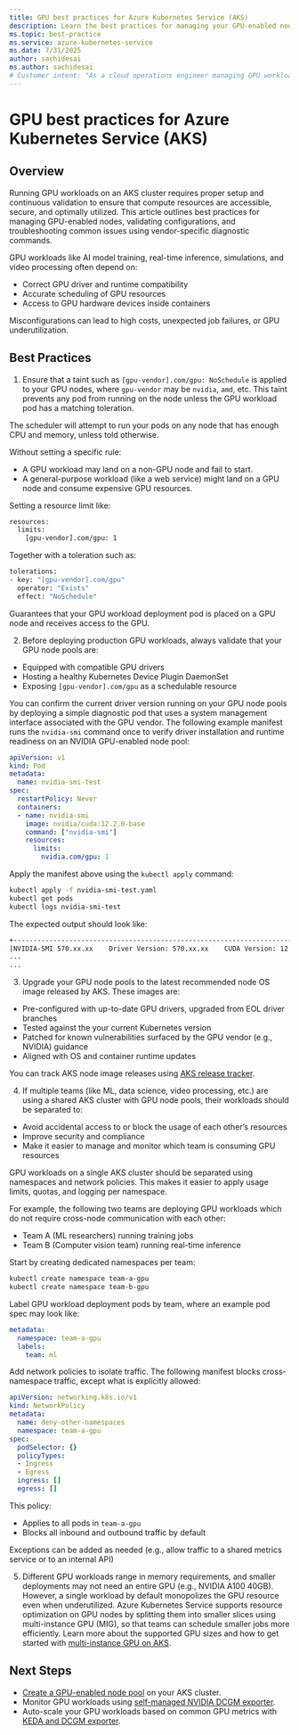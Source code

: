 ```yaml
---
title: GPU best practices for Azure Kubernetes Service (AKS)
description: Learn the best practices for managing your GPU-enabled node pools on Azure Kubernetes Service (AKS)
ms.topic: best-practice
ms.service: azure-kubernetes-service
ms.date: 7/31/2025
author: sachidesai
ms.author: sachidesai
# Customer intent: "As a cloud operations engineer managing GPU workloads on AKS, I want to enforce strong security practices and maintain consistent lifecycle management of GPU node pools, so I can ensure compliance, reduce risk, and keep the GPU infrastructure reliable and maintainable."
---
```


# GPU best practices for Azure Kubernetes Service (AKS)

## Overview

Running GPU workloads on an AKS cluster requires proper setup and continuous validation to ensure that compute resources are accessible, secure, and optimally utilized. This article outlines best practices for managing GPU-enabled nodes, validating configurations, and troubleshooting common issues using vendor-specific diagnostic commands.

GPU workloads like AI model training, real-time inference, simulations, and video processing often depend on:

* Correct GPU driver and runtime compatibility
* Accurate scheduling of GPU resources
* Access to GPU hardware devices inside containers

Misconfigurations can lead to high costs, unexpected job failures, or GPU underutilization.

## Best Practices

1. Ensure that a taint such as `[gpu-vendor].com/gpu: NoSchedule` is applied to your GPU nodes, where `gpu-vendor` may be `nvidia`, `amd`, etc. This taint prevents any pod from running on the node unless the GPU workload pod has a matching toleration.

The scheduler will attempt to run your pods on any node that has enough CPU and memory, unless told otherwise.

Without setting a specific rule: 

* A GPU workload may land on a non-GPU node and fail to start.
* A general-purpose workload (like a web service) might land on a GPU node and consume expensive GPU resources.

Setting a resource limit like:

```bash
resources:
  limits:
    [gpu-vendor].com/gpu: 1
```

Together with a toleration such as:

```bash
tolerations:
- key: "[gpu-vendor].com/gpu"
  operator: "Exists"
  effect: "NoSchedule"
```

Guarantees that your GPU workload deployment pod is placed on a GPU node and receives access to the GPU.

2. Before deploying production GPU workloads, always validate that your GPU node pools are:

* Equipped with compatible GPU drivers
* Hosting a healthy Kubernetes Device Plugin DaemonSet
* Exposing `[gpu-vendor].com/gpu` as a schedulable resource

You can confirm the current driver version running on your GPU node pools by deploying a simple diagnostic pod that uses a system management interface associated with the GPU vendor. The following example manifest runs the `nvidia-smi` command once to verify driver installation and runtime readiness on an NVIDIA GPU-enabled node pool:

```yaml
apiVersion: v1
kind: Pod
metadata:
  name: nvidia-smi-test
spec:
  restartPolicy: Never
  containers:
  - name: nvidia-smi
    image: nvidia/cuda:12.2.0-base
    command: ["nvidia-smi"]
    resources:
      limits:
        nvidia.com/gpu: 1
```

Apply the manifest above using the `kubectl apply` command:

```bash
kubectl apply -f nvidia-smi-test.yaml
kubectl get pods
kubectl logs nvidia-smi-test
```

The expected output should look like:

```bash
+-----------------------------------------------------------------------------+
|NVIDIA-SMI 570.xx.xx    Driver Version: 570.xx.xx    CUDA Version: 12.x|
...
...
```

3. Upgrade your GPU node pools to the latest recommended node OS image released by AKS. These images are:

* Pre-configured with up-to-date GPU drivers, upgraded from EOL driver branches
* Tested against the your current Kubernetes version
* Patched for known vulnerabilities surfaced by the GPU vendor (e.g., NVIDIA) guidance
* Aligned with OS and container runtime updates

You can track AKS node image releases using [AKS release tracker](https://releases.aks.azure.com/).

4. If multiple teams (like ML, data science, video processing, etc.) are using a shared AKS cluster with GPU node pools, their workloads should be separated to:

* Avoid accidental access to or block the usage of each other’s resources
* Improve security and compliance
* Make it easier to manage and monitor which team is consuming GPU resources

GPU workloads on a single AKS cluster should be separated using namespaces and network policies. This makes it easier to apply usage limits, quotas, and logging per namespace.

For example, the following two teams are deploying GPU workloads which do not require cross-node communication with each other:

* Team A (ML researchers) running training jobs
* Team B (Computer vision team) running real-time inference

Start by creating dedicated namespaces per team:

```bash
kubectl create namespace team-a-gpu
kubectl create namespace team-b-gpu
```

Label GPU workload deployment pods by team, where an example pod spec may look like:

```yaml
metadata:
  namespace: team-a-gpu
  labels:
    team: ml
```

Add network policies to isolate traffic. The following manifest blocks cross-namespace traffic, except what is explicitly allowed:

```yaml
apiVersion: networking.k8s.io/v1
kind: NetworkPolicy
metadata:
  name: deny-other-namespaces
  namespace: team-a-gpu
spec:
  podSelector: {}
  policyTypes:
  - Ingress
  - Egress
  ingress: []
  egress: []
```

This policy:

* Applies to all pods in `team-a-gpu`
* Blocks all inbound and outbound traffic by default

Exceptions can be added as needed (e.g., allow traffic to a shared metrics service or to an internal API)

5. Different GPU workloads range in memory requirements, and smaller deployments may not need an entire GPU (e.g., NVIDIA A100 40GB). However, a single workload by default monopolizes the GPU resource even when underutilized. Azure Kubernetes Service supports resource optimization on GPU nodes by splitting them into smaller slices using multi-instance GPU (MIG), so that teams can schedule smaller jobs more efficiently. Learn more about the supported GPU sizes and how to get started with [multi-instance GPU on AKS](./gpu-multi-instance.md).


## Next Steps

* [Create a GPU-enabled node pool](./use-nvidia-gpu.md) on your AKS cluster.
* Monitor GPU workloads using [self-managed NVIDIA DCGM exporter](./monitor-gpu-metrics.md).
* Auto-scale your GPU workloads based on common GPU metrics with [KEDA and DCGM exporter](./autoscale-gpu-workloads-with-keda.md).